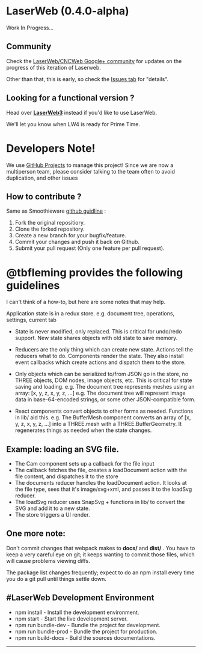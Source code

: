 # LaserWeb (0.4.0-alpha)
Work In Progress...

## Community
Check the [LaserWeb/CNCWeb Google+ community](https://plus.google.com/u/0/communities/115879488566665599508) for updates on the progress of this iteration of Laserweb.

Other than that, this is early, so check the [Issues tab](https://github.com/openhardwarecoza/LaserWeb4/issues) for "details".

## Looking for a functional version ?
Head over **[LaserWeb3](https://github.com/openhardwarecoza/LaserWeb3/)** instead if you'd like to use LaserWeb.

We'll let you know when LW4 is ready for Prime Time.

# Developers Note!
We use [GitHub Projects](https://github.com/openhardwarecoza/LaserWeb4/projects) to manage this project!  Since we are now a multiperson team, please consider talking to the team often to avoid duplication, and other issues

## How to contribute ?
Same as Smoothieware [github guidline](http://smoothieware.org/github) :

1. Fork the original repositiory.
2. Clone the forked repository.
3. Create a new branch for your bugfix/feature.
4. Commit your changes and push it back on Github.
5. Submit your pull request (Only one feature per pull request).

# @tbfleming provides the following guidelines 

I can't think of a how-to, but here are some notes that may help.

Application state is in a redux store.
e.g. document tree, operations, settings, current tab

* State is never modified, only replaced. This is critical for undo/redo support. New state shares objects with old state to save memory.

* Reducers are the only thing which can create new state. Actions tell the reducers what to do. Components render the state. They also install event callbacks which create actions and dispatch them to the store.

* Only objects which can be serialized to/from JSON go in the store, no THREE objects, DOM nodes, image objects, etc. This is critical for state saving and loading.
e.g. The document tree represents meshes using an array: [x, y, z, x, y, z, ...]
e.g. The document tree will represent image data in base-64-encoded strings, or some other JSON-compatible form.

* React components convert objects to other forms as needed. Functions in lib/ aid this.
e.g. The BufferMesh component converts an array of [x, y, z, x, y, z, ...] into a THREE.mesh with a THREE.BufferGeometry. It regenerates things as needed when the state changes.


## Example: loading an SVG file.

* The Cam component sets up a callback for the file input
* The callback fetches the file, creates a loadDocument action with the file content, and dispatches it to the store
* The documents reducer handles the loadDocument action. It looks at the file type, sees that it's image/svg+xml, and passes it to the loadSvg reducer.
* The loadSvg reducer uses SnapSvg + functions in lib/ to convert the SVG and add it to a new state.
* The store triggers a UI render.

## One more note: 
Don't commit changes that webpack makes to **docs/** and **dist/** . You have to keep a very careful eye on git; it keeps wanting to commit those files, which will cause problems viewing diffs.

The package list changes frequently; expect to do an npm install every time you do a git pull until things settle down.

#LaserWeb Development Environment
-------------------------------------------------------------
 * npm install          -  Install the development environment.
 * npm start            -  Start the live development server.
 * npm run bundle-dev   -  Bundle the project for development.
 * npm run bundle-prod  -  Bundle the project for production.
 * npm run build-docs   -  Build the sources documentations.
-------------------------------------------------------------
